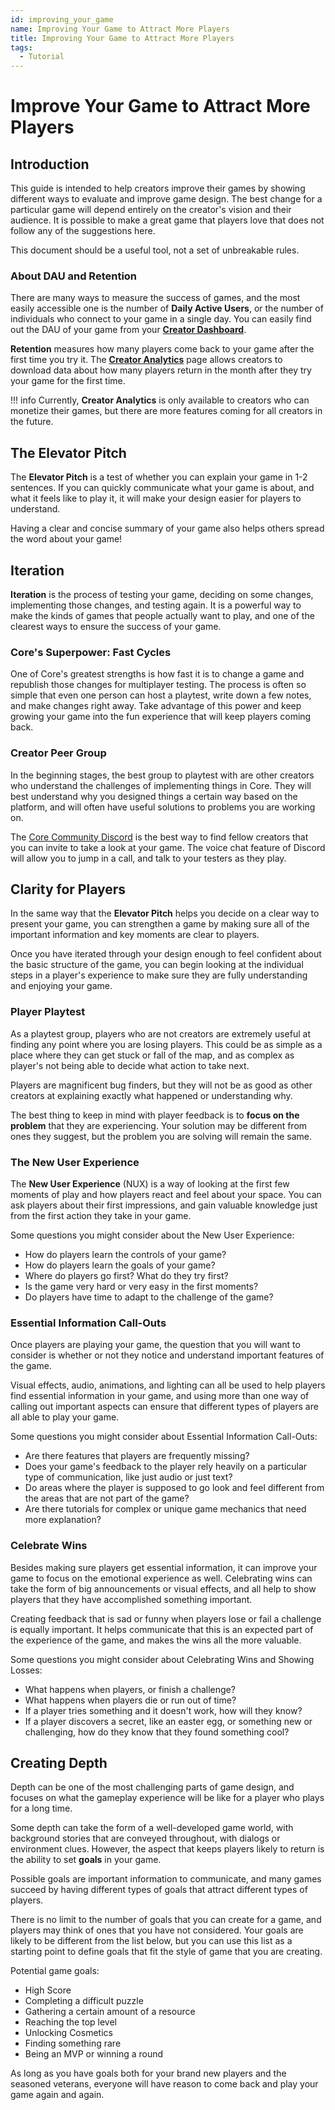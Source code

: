 ```yaml
---
id: improving_your_game
name: Improving Your Game to Attract More Players
title: Improving Your Game to Attract More Players
tags:
  - Tutorial
---
```


# Improve Your Game to Attract More Players

## Introduction

This guide is intended to help creators improve their games by showing different ways to evaluate and improve game design. The best change for a particular game will depend entirely on the creator's vision and their audience. It is possible to make a great game that players love that does not follow any of the suggestions here.

This document should be a useful tool, not a set of unbreakable rules.

### About DAU and Retention

There are many ways to measure the success of games, and the most easily accessible one is the number of **Daily Active Users**, or the number of individuals who connect to your game in a single day. You can easily find out the DAU of your game from your [**Creator Dashboard**](https://www.coregames.com/create/dashboard).

**Retention** measures how many players come back to your game after the first time you try it. The [**Creator Analytics**](creator_analytics.md) page allows creators to download data about how many players return in the month after they try your game for the first time.

!!! info
    Currently, **Creator Analytics** is only available to creators who can monetize their games, but there are more features coming for all creators in the future.

## The Elevator Pitch

The **Elevator Pitch** is a test of whether you can explain your game in 1-2 sentences. If you can quickly communicate what your game is about, and what it feels like to play it, it will make your design easier for players to understand.

Having a clear and concise summary of your game also helps others spread the word about your game!

## Iteration

**Iteration** is the process of testing your game, deciding on some changes, implementing those changes, and testing again. It is a powerful way to make the kinds of games that people actually want to play, and one of the clearest ways to ensure the success of your game.

### Core's Superpower: Fast Cycles

One of Core's greatest strengths is how fast it is to change a game and republish those changes for multiplayer testing. The process is often so simple that even one person can host a playtest, write down a few notes, and make changes right away. Take advantage of this power and keep growing your game into the fun experience that will keep players coming back.

### Creator Peer Group

In the beginning stages, the best group to playtest with are other creators who understand the challenges of implementing things in Core. They will best understand why you designed things a certain way based on the platform, and will often have useful solutions to problems you are working on.

The [Core Community Discord](https://discord.coregames.com) is the best way to find fellow creators that you can invite to take a look at your game. The voice chat feature of Discord will allow you to jump in a call, and talk to your testers as they play.

## Clarity for Players

In the same way that the **Elevator Pitch** helps you decide on a clear way to present your game, you can strengthen a game by making sure all of the important information and key moments are clear to players.

Once you have iterated through your design enough to feel confident about the basic structure of the game, you can begin looking at the individual steps in a player's experience to make sure they are fully understanding and enjoying your game.

### Player Playtest

As a playtest group, players who are not creators are extremely useful at finding any point where you are losing players. This could be as simple as a place where they can get stuck or fall of the map, and as complex as player's not being able to decide what action to take next.

Players are magnificent bug finders, but they will not be as good as other creators at explaining exactly what happened or understanding why.

The best thing to keep in mind with player feedback is to **focus on the problem** that they are experiencing. Your solution may be different from ones they suggest, but the problem you are solving will remain the same.

### The New User Experience

The **New User Experience** (NUX) is a way of looking at the first few moments of play and how players react and feel about your space. You can ask players about their first impressions, and gain valuable knowledge just from the first action they take in your game.

Some questions you might consider about the New User Experience:

- How do players learn the controls of your game?
- How do players learn the goals of your game?
- Where do players go first? What do they try first?
- Is the game very hard or very easy in the first moments?
- Do players have time to adapt to the challenge of the game?

### Essential Information Call-Outs

Once players are playing your game, the question that you will want to consider is whether or not they notice and understand important features of the game.

Visual effects, audio, animations, and lighting can all be used to help players find essential information in your game, and using more than one way of calling out important aspects can ensure that different types of players are all able to play your game.

Some questions you might consider about Essential Information Call-Outs:

- Are there features that players are frequently missing?
- Does your game's feedback to the player rely heavily on a particular type of communication, like just audio or just text?
- Do areas where the player is supposed to go look and feel different from the areas that are not part of the game?
- Are there tutorials for complex or unique game mechanics that need more explanation?

### Celebrate Wins

Besides making sure players get essential information, it can improve your game to focus on the emotional experience as well. Celebrating wins can take the form of big announcements or visual effects, and all help to show players that they have accomplished something important.

Creating feedback that is sad or funny when players lose or fail a challenge is equally important. It helps communicate that this is an expected part of the experience of the game, and makes the wins all the more valuable.

Some questions you might consider about Celebrating Wins and Showing Losses:

- What happens when players, or finish a challenge?
- What happens when players die or run out of time?
- If a player tries something and it doesn't work, how will they know?
- If a player discovers a secret, like an easter egg, or something new or challenging, how do they know that they found something cool?

## Creating Depth

Depth can be one of the most challenging parts of game design, and focuses on what the gameplay experience will be like for a player who plays for a long time.

Some depth can take the form of a well-developed game world, with background stories that are conveyed throughout, with dialogs or environment clues. However, the aspect that keeps players likely to return is the ability to set **goals** in your game.

Possible goals are important information to communicate, and many games succeed by having different types of goals that attract different types of players.

There is no limit to the number of goals that you can create for a game, and players may think of ones that you have not considered. Your goals are likely to be different from the list below, but you can use this list as a starting point to define goals that fit the style of game that you are creating.

Potential game goals:

- High Score
- Completing a difficult puzzle
- Gathering a certain amount of a resource
- Reaching the top level
- Unlocking Cosmetics
- Finding something rare
- Being an MVP or winning a round

As long as you have goals both for your brand new players and the seasoned veterans, everyone will have reason to come back and play your game again and again.
